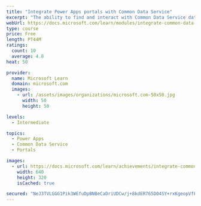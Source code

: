 ```yaml
---
title: "Integrate Power Apps portals with Common Data Service"
excerpt: "The ability to find and interact with Common Data Service data on a website is one of the core benefits of implementing a Power Apps portal. Several methods are available for you to display Common Data Service data. Learning and knowing about these different options will help you have successful portal implementations. This module will focus on the techniques that you can use to configure entity lists, entity forms, and web forms to build powerful web applications."
webUrl: https://docs.microsoft.com/learn/modules/integrate-common-data-service/
type: course
price: Free
length: PT44M
ratings:
  count: 10
  average: 4.8
heat: 50

provider:
  name: Microsoft Learn
  domain: microsoft.com
  images:
    - url: /assets/images/organizations/microsoft.com-50x50.jpg
      width: 50
      height: 50

levels:
  - Intermediate

topics:
  - Power Apps
  - Common Data Service
  - Portals

images:
  - url: https://docs.microsoft.com/learn/achievements/integrate-common-data-service-social.png
    width: 640
    height: 320
    isCached: true

secured: "NeJ3TVLGGG1Pik3WEfuDpBNBeCaDriUDCw/j+8kdER765D04SY+rxKgeopVfF7arB4Cw84UbU6+bbCou9vpdLjqpZlavBfQ1j3xUaZm8ehO89pnnSdaeWEfbz21o+NAuAAsB77ZrFtuSMxBDMwFXUSlKE9104OaYNHY35cJjmG5ETD/u0qkslJk5FMbmcgjlGT9x5c0ZkCwfZT12+exiyl/Crxw72KMp0JNOtdugIUBf1EOVu1tXdY0uPJLJ1Qrp9Z2009S7xTm+v+xBksCRAX2PKv2tXjkoWrM18qi+7M1zX3Znp/lt4ECgsCIdIkRv5Mlo3UA0ihmFlNI3TBvAT+actnwMXUnYAQnmG0XRLE8z+jCD6Ne5ygqDhKp7/itRLsQf+hetXDGBs9bjkOOeYUBv+vmHONOCKn9bb3TgG/4=;OZ8ZR075T8UshHRYdltbfA=="
---
```



